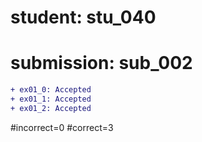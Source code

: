 # student: stu_040
# submission: sub_002

```diff
+ ex01_0: Accepted
+ ex01_1: Accepted
+ ex01_2: Accepted
```
#incorrect=0
#correct=3
